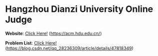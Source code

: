 # Hangzhou Dianzi University Online Judge

**Website**: [Click Here!](https://acm.hdu.edu.cn/) (https://acm.hdu.edu.cn/)

**Problem List**: [Click Here!](https://blog.csdn.net/qq_28236309/article/details/47818349) (https://blog.csdn.net/qq_28236309/article/details/47818349)